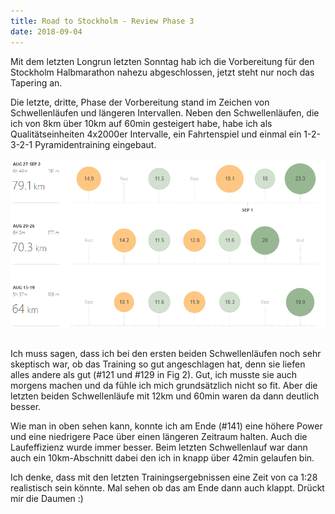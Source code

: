 ```yaml
---
title: Road to Stockholm - Review Phase 3
date: 2018-09-04
---
```


Mit dem letzten Longrun letzten Sonntag hab ich die Vorbereitung für den Stockholm Halbmarathon nahezu abgeschlossen, jetzt steht nur noch das Tapering an.

Die letzte, dritte, Phase der Vorbereitung stand im Zeichen von Schwellenläufen und längeren Intervallen. Neben den Schwellenläufen, die ich von 8km über 10km auf 60min gesteigert habe, habe ich als Qualitätseinheiten 4x2000er Intervalle, ein Fahrtenspiel und einmal ein 1-2-3-2-1 Pyramidentraining eingebaut.

[<img src='/assets/images/Phase_3.png' class='w-4/5' align='center'/>](/assets/images/Phase_3.png)<br><br>

Ich muss sagen, dass ich bei den ersten beiden Schwellenläufen noch sehr skeptisch war, ob das Training so gut angeschlagen hat, denn sie liefen alles andere als gut (#121 und #129 in Fig 2). Gut, ich musste sie auch morgens machen und da fühle ich mich grundsätzlich nicht so fit. Aber die letzten beiden Schwellenläufe mit 12km und 60min waren da dann deutlich besser.

Wie man in oben sehen kann, konnte ich am Ende (#141) eine höhere Power und eine niedrigere Pace über einen längeren Zeitraum halten. Auch die Laufeffizienz wurde immer besser. Beim letzten Schwellenlauf war dann auch ein 10km-Abschnitt dabei den ich in knapp über 42min gelaufen bin.

Ich denke, dass mit den letzten Trainingsergebnissen eine Zeit von ca 1:28 realistisch sein könnte. Mal sehen ob das am Ende dann auch klappt. Drückt mir die Daumen :) <br><br>
